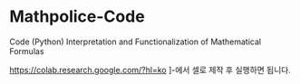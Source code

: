 # Mathpolice-Code
Code (Python) Interpretation and Functionalization of Mathematical Formulas

https://colab.research.google.com/?hl=ko ]-에서 셀로 제작 후 실행하면 됩니다.
